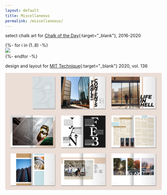 ```yaml
---
layout: default
title: Miscellaneous
permalink: /miscellaneous/
---
```


select chalk art for [Chalk of the Day](https://www.instagram.com/chalkoftheday/){:target="_blank"}, 2016-2020
<div class="chalk content-mid">
  {%- for i in (1..8) -%}
  <div> <a href="/imgs/chalk{{ i }}.jpg" class="lightbox_trigger"> <img src="/imgs/chalk{{ i }}.jpg"> </a> </div>
  {%- endfor -%}
</div>


design and layout for [MIT Technique](https://technique.mit.edu/){:target="_blank"} 2020, vol. 136

<a href="/imgs/tnq.png" class="lightbox_trigger"> <img src="/imgs/tnq.png"> </a>
